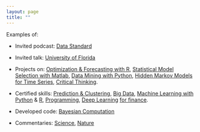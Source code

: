 ```yaml
---
layout: page
title: ""
---
```


Examples of:


* Invited podcast: [Data Standard](https://datastandard.io/podcast/the-data-standard-audio-experience-with-dario-del-giudice/)

* Invited talk: [University of Florida](https://mediasite.video.ufl.edu/Mediasite/Play/159fbc7719a4430d9eb9c28f330c5a151d) 

* Projects on:  [Optimization & Forecasting with R](http://orbit.dtu.dk/files/121760283/Comparison_of_two_stochastic_techniques.pdf), [Statistical Model Selection with Matlab](https://pubs.acs.org/doi/abs/10.1021/acs.est.7b04730), [Data Mining with Python](https://www.sciencedirect.com/science/article/pii/S0043135413002753), [Hidden Markov Models for Time Series](https://www.research-collection.ethz.ch/handle/20.500.11850/116154), [Critical Thinking](http://science.sciencemag.org/content/354/6308/46).

* Certified skills: [Prediction & Clustering](https://www.coursera.org/account/accomplishments/specialization/certificate/5Q9AC2TN22S4), [Big Data](https://www.datacamp.com/statement-of-accomplishment/track/fd49fd733f7d8b13cd562548898ed57703237629), [Machine Learning with Python](https://www.datacamp.com/statement-of-accomplishment/track/5be8e14a980ee59673d740c9feaaf70700c3653c) & [R](https://www.datacamp.com/statement-of-accomplishment/track/fcdb186a6fd575fcd3a2bccbb59949bbc51b859a), [Programming](https://www.datacamp.com/statement-of-accomplishment/track/b23ca4283d6db64a71dd0e63c785a74307d2a6f0), [Deep Learning](https://courses.edx.org/certificates/a287dd5fb4944693b00ccf0eeb207394) [for finance](https://credentials.edx.org/credentials/7d2e9905966a44e7b20dd7ee8e687f3e/).


* Developed code: [Bayesian Computation](https://github.com/ddelgiudice/BayesianInference_HiddenMarkov)

* Commentaries: [Science](https://science.sciencemag.org/content/354/6308/46?rss=1), [Nature](https://www.nature.com/articles/541030e) 


